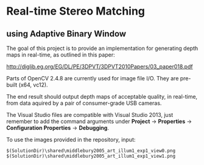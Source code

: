 Real-time Stereo Matching
=========================
using Adaptive Binary Window
----------------------------

The goal of this project is to provide an implementation for generating depth maps in real-time, as outlined in this paper:

http://diglib.eg.org/EG/DL/PE/3DPVT/3DPVT2010Papers/03_paper018.pdf

Parts of OpenCV 2.4.8 are currently used for image file I/O. They are pre-built (x64, vc12).

The end result should output depth maps of acceptable quality, in real-time, from data aquired by a pair of consumer-grade USB cameras.

The Visual Studio files are compatible with Visual Studio 2013, just remember to add the command arguments under **Project** -> **Properties** -> **Configuration Properties** -> **Debugging**.

To use the images provided in the repository, input:

	$(SolutionDir)\shared\middlebury2005_art_illum1_exp1_view0.png
	$(SolutionDir)\shared\middlebury2005_art_illum1_exp1_view1.png